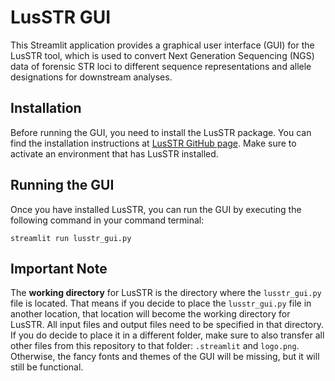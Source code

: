# LusSTR GUI

This Streamlit application provides a graphical user interface (GUI) for the LusSTR tool, which is used to convert Next Generation Sequencing (NGS) data of forensic STR loci to different sequence representations and allele designations for downstream analyses.

## Installation

Before running the GUI, you need to install the LusSTR package. You can find the installation instructions at [LusSTR GitHub page](https://github.com/bioforensics/lusSTR). Make sure to activate an environment that has LusSTR installed.

## Running the GUI

Once you have installed LusSTR, you can run the GUI by executing the following command in your command terminal:

```
streamlit run lusstr_gui.py
```

## Important Note

The **working directory** for LusSTR is the directory where the `lusstr_gui.py` file is located. That means if you decide to place the `lusstr_gui.py` file in another location, that location will become the working directory for LusSTR. All input files and output files need to be specified in that directory. If you do decide to place it in a different folder, make sure to also transfer all other files from this repository to that folder: `.streamlit` and `logo.png`. Otherwise, the fancy fonts and themes of the GUI will be missing, but it will still be functional. 


